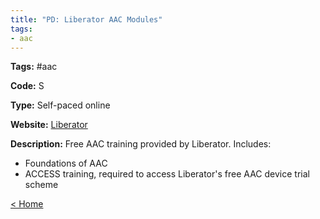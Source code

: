 ```yaml
---
title: "PD: Liberator AAC Modules"
tags:
- aac
---
```


<p><b>Tags:</b> #aac</p>
<p><b>Code:</b> S</p>
<p><b>Type:</b> Self-paced online</p>
<p><b>Website:</b>
<a href="https://aac-training.liberator.net.au/collections">Liberator</a></p>

<p><b>Description:</b>
Free AAC training provided by Liberator. Includes:</p>
<p>
<ul type="disc">
<li>Foundations of AAC</li>
<li>ACCESS training, required to access Liberator's free AAC device trial scheme</li>
</ul>
</p>

<p><a href="https://speechiegoodies.github.io/CPD-Vault">&lt; Home</a></p>